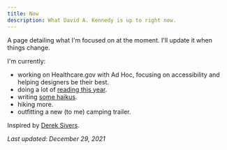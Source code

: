 ```yaml
---
title: Now
description: What David A. Kennedy is up to right now.
---
```


A page detailing what I'm focused on at the moment. I'll update it when things change.

I'm currently:

- working on Healthcare.gov with Ad Hoc, focusing on accessibility and helping designers be their best.
- doing a lot of [reading this year](/reading/).
- writing [some haikus](<(/haikus/)>).
- hiking more.
- outfitting a new (to me) camping trailer.

Inspired by [Derek Sivers](https://sivers.org/nowff).

_Last updated: December 29, 2021_
